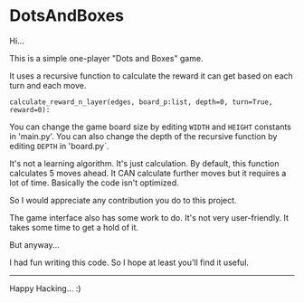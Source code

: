 # DotsAndBoxes
Hi...

This is a simple one-player "Dots and Boxes" game.

It uses a recursive function to calculate the reward it can get based on each turn and each move.

```calculate_reward_n_layer(edges, board_p:list, depth=0, turn=True, reward=0):```

You can change the game board size by editing ```WIDTH``` and ```HEIGHT``` constants in 'main.py'. You can also change the depth of the recursive function by editing ```DEPTH``` in 'board.py`.

It's not a learning algorithm. It's just calculation.
By default, this function calculates 5 moves ahead. It CAN calculate further moves but it requires a lot of time. Basically the code isn't optimized.

So I would appreciate any contribution you do to this project.

The game interface also has some work to do. It's not very user-friendly. It takes some time to get a hold of it.

But anyway...

I had fun writing this code. So I hope at least you'll find it useful.

---

Happy Hacking... :)
